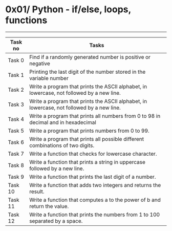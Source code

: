 # 0x01/ Python - if/else, loops, functions
---
|Task no|Tasks	|
|-------|-------|
|Task 0 |Find if a randomly generated number is positive or negative|
|Task 1 |Printing the last digit of the number stored in the variable number|
|Task 2 |Write a program that prints the ASCII alphabet, in lowercase, not followed by a new line.|
|Task 3 |Write a program that prints the ASCII alphabet, in lowercase, not followed by a new line.|
|Task 4 |Write a program that prints all numbers from 0 to 98 in decimal and in hexadecimal|
|Task 5 |Write a program that prints numbers from 0 to 99.|
|Task 6 |Write a program that prints all possible different combinations of two digits.|
|Task 7 |Write a function that checks for lowercase character.|
|Task 8 |Write a function that prints a string in uppercase followed by a new line.|
|Task 9 |Write a function that prints the last digit of a number.|
|Task 10|Write a function that adds two integers and returns the result.|
|Task 11|Write a function that computes a to the power of b and return the value.|
|Task 12|Write a function that prints the numbers from 1 to 100 separated by a space.|

